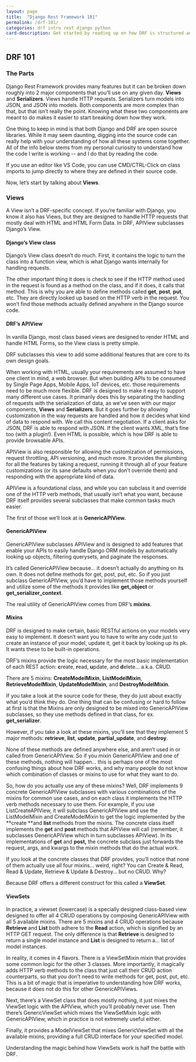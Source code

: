 ```yaml
---
layout: page
title:  "Django Rest Framework 101"
permalink: /drf-101/
categories: drf intro rest django python
card-description: Get started by reading up on how DRF is structured and which parts of the framework do what.
---
```


## DRF 101


### The Parts

Django Rest Framework provides many features but it can be broken down roughly into 2 major components that you’ll use on any given day. **Views** and **Serializers**. Views handle HTTP requests. Serializers turn models into JSON, and JSON into models. Both components are more complex than that, but that isn’t really the point. Knowing what these two components are meant to do makes it easier to start breaking down how they work.

One thing to keep in mind is that both Django and DRF are open source libraries. While it may seem daunting, digging into the source code can really help with your understanding of how all these systems come together. All of the info below stems from my personal curiosity to understand how the code I write is working -- and I do that by reading the code.

If you use an editor like VS Code, you can use CMD/CTRL-Click on class imports to jump directly to where they are defined in their source code.

Now, let’s start by talking about **Views**.


### Views

A View isn’t a DRF-specific concept. If you’re familiar with Django, you know it also has Views, but they are designed to handle HTTP requests that mostly deal with HTML and HTML Form Data. In DRF, APIView subclasses Django’s View.


#### Django’s View class

Django’s View class doesn’t do much. First, it contains the logic to turn the class into a function view, which is what Django wants internally for handling requests.

The other important thing it does is check to see if the HTTP method used in the request is found as a method on the class, and if it does, it calls that method. This is why you are able to define methods called **get**, **post**, **put**, etc. They are directly looked up based on the HTTP verb in the request. You won’t find those methods actually defined anywhere in the Django source code.


#### DRF’s APIView

In vanilla Django, most class based views are designed to render HTML and handle HTML Forms, so the View class is pretty simple.

DRF subclasses this view to add some additional features that are core to its own design goals.

When working with HTML, usually your requirements are assumed to have one client in mind, a web browser. But when building APIs to be consumed by Single Page Apps, Mobile Apps, IoT devices, etc. those requirements need to be much more flexible. DRF is designed to make it easy to support many different use cases. It primarily does this by separating the handling of requests with the serialization of data, as we’ve seen with our major components, **Views** and **Serializers**. But it goes further by allowing customization in the way requests are handled and how it decides what kind of data to respond with. We call this content negotiation. If a client asks for JSON, DRF is able to respond with JSON. If the client wants XML, that’s fine too (with a plugin!). Even HTML is possible, which is how DRF is able to provide browsable APIs.

APIView is also responsible for allowing the customization of permissions, request throttling, API versioning, and much more. It provides the plumbing for all the features by taking a request, running it through all of your feature customizations (or its sane defaults when you don’t override them) and responding with the appropriate kind of data.

APIView is a foundational class, and while you can subclass it and override one of the HTTP verb methods, that usually isn’t what you want, because DRF itself provides several subclasses that make common tasks much easier.

The first of those we’ll look at is **GenericAPIView.**


#### GenericAPIView

GenericAPIView subclasses APIView and is designed to add features that enable your APIs to easily handle Django ORM models by automatically looking up objects, filtering querysets, and paginate the responses.

It’s called GenericAPIView because… it doesn’t actually do anything on its own. It does not define methods for get, post, put, etc. So if you just subclass GenericAPIView, you’d have to implement those methods yourself and utilize some of the methods it provides like **get_object** or **get_serializer_context**.

The real utility of GenericAPIView comes from DRF’s **mixins**.


#### Mixins

DRF is designed to make certain, basic RESTful actions on your models very easy to implement. It doesn’t want you to have to write any code just to create an instance of your model, update it, get it back by looking up its pk. It wants these to be built-in operations.

DRF’s mixins provide the logic necessary for the most basic implementation of each REST action: **c**reate, **r**ead, **u**pdate, and **d**elete… a.k.a. CRUD.

There are 5 mixins: **CreateModelMixin**, **ListModelMixin**, **RetrieveModelMixin**, **UpdateModelMixin**, and **DestroyModelMixin**.

If you take a look at the source code for these, they do just about exactly what you’d think they do. One thing that can be confusing or hard to follow at first is that the Mixins are only designed to be mixed into GenericAPIView subclasses, so they use methods defined in that class, for ex. **get_serializer**. 

However, if you take a look at these mixins, you’ll see that they implement 5 major methods: **retrieve**, **list**, **update**, **partial_update**, and **destroy**.

None of these methods are defined anywhere else, and aren’t used in or called from GenericAPIView. So if you mixin GenericAPIView and one of these methods, nothing will happen… this is perhaps one of the most confusing things about how DRF works, and why many people do not know which combination of classes or mixins to use for what they want to do.

So, how do you actually use any of these mixins? Well, DRF implements 9 concrete GenericAPIView subclasses with various combinations of the mixins for common use cases, and on each class it implements the HTTP verb methods necessary to use them. For example, if you use ListCreateAPIView, it will subclass GenericAPIView and use the ListModelMixin and CreateModelMixin to get the logic implemented by the **create **and **list** methods from the mixins. The concrete class itself implements the **get** and **post** methods that APIView will call (remember, it subclasses GenericAPIView which in turn subclasses APIView). In its implementations of **get** and **post,** the concrete subclass just forwards the request, args, and kwargs to the mixin methods that do the actual work.

If you look at the concrete classes that DRF provides, you’ll notice that none of them actually use all four mixins… weird, right? You can Create & Read, Read & Update, Retrieve & Update & Destroy… but no CRUD. Why?

Because DRF offers a different construct for this called a **ViewSet**.


#### ViewSets

In practice, a viewset (lowercase) is a specially designed class-based view designed to offer all 4 CRUD operations by composing GenericAPIView with all 5 available mixins. There are 5 mixins and 4 CRUD operations because **Retrieve** and **List** both adhere to the **Read** action, which is signified by an HTTP GET request. The only difference is that **Retrieve** is designed to return a single model instance and **List** is designed to return a… list of model instances.

In reality, it comes in 4 flavors. There is a ViewSetMixin mixin that provides some common logic for the other 3 classes. More importantly, it magically adds HTTP verb methods to the class that just call their CRUD action counterparts, so that you don’t need to write methods for get, post, put, etc. This is a bit of magic that is imperative to understanding how DRF works, because it does not do this for other GenericAPIViews.

Next, there’s a ViewSet class that does mostly nothing, it just mixes the ViewSet logic with the APIView, which you’ll probably never use. Then there’s GenericViewSet which mixes the ViewSetMixin logic with GenericAPIView, which in practice is not extremely useful either.

Finally, it provides a ModelViewSet that mixes GenericViewSet with all the available mixins, providing a full CRUD interface for your specified model.

Understanding the magic behind how ViewSets work is half the battle with DRF.

<!-- 
I recommend reading **[[ViewSets… Huh?!]] **for more information!

### Serializers

Okay, so we’ve talked through the major features of Views in DRF (obviously leaving out a lot of details… this is 101 after all). Now, let’s talk about serializers. -->

